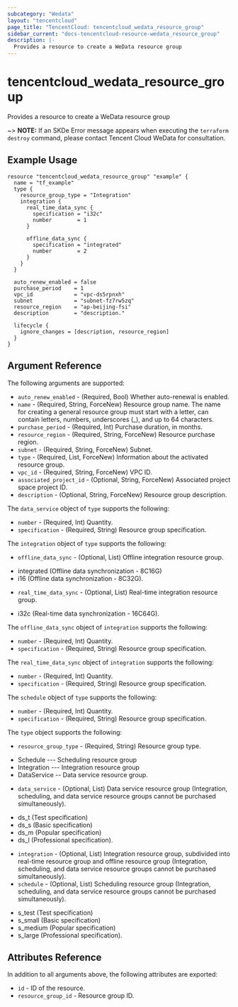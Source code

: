 ```yaml
---
subcategory: "Wedata"
layout: "tencentcloud"
page_title: "TencentCloud: tencentcloud_wedata_resource_group"
sidebar_current: "docs-tencentcloud-resource-wedata_resource_group"
description: |-
  Provides a resource to create a WeData resource group
---
```


# tencentcloud_wedata_resource_group

Provides a resource to create a WeData resource group

~> **NOTE:** If an SKDe Error message appears when executing the `terraform destroy` command, please contact Tencent Cloud WeData for consultation.

## Example Usage

```hcl
resource "tencentcloud_wedata_resource_group" "example" {
  name = "tf_example"
  type {
    resource_group_type = "Integration"
    integration {
      real_time_data_sync {
        specification = "i32c"
        number        = 1
      }

      offline_data_sync {
        specification = "integrated"
        number        = 2
      }
    }
  }

  auto_renew_enabled = false
  purchase_period    = 1
  vpc_id             = "vpc-ds5rpnxh"
  subnet             = "subnet-fz7rw5zq"
  resource_region    = "ap-beijing-fsi"
  description        = "description."

  lifecycle {
    ignore_changes = [description, resource_region]
  }
}
```

## Argument Reference

The following arguments are supported:

* `auto_renew_enabled` - (Required, Bool) Whether auto-renewal is enabled.
* `name` - (Required, String, ForceNew) Resource group name. The name for creating a general resource group must start with a letter, can contain letters, numbers, underscores (_), and up to 64 characters.
* `purchase_period` - (Required, Int) Purchase duration, in months.
* `resource_region` - (Required, String, ForceNew) Resource purchase region.
* `subnet` - (Required, String, ForceNew) Subnet.
* `type` - (Required, List, ForceNew) Information about the activated resource group.
* `vpc_id` - (Required, String, ForceNew) VPC ID.
* `associated_project_id` - (Optional, String, ForceNew) Associated project space project ID.
* `description` - (Optional, String, ForceNew) Resource group description.

The `data_service` object of `type` supports the following:

* `number` - (Required, Int) Quantity.
* `specification` - (Required, String) Resource group specification.

The `integration` object of `type` supports the following:

* `offline_data_sync` - (Optional, List) Offline integration resource group.

- integrated (Offline data synchronization - 8C16G)
- i16 (Offline data synchronization - 8C32G).
* `real_time_data_sync` - (Optional, List) Real-time integration resource group.

- i32c (Real-time data synchronization - 16C64G).

The `offline_data_sync` object of `integration` supports the following:

* `number` - (Required, Int) Quantity.
* `specification` - (Required, String) Resource group specification.

The `real_time_data_sync` object of `integration` supports the following:

* `number` - (Required, Int) Quantity.
* `specification` - (Required, String) Resource group specification.

The `schedule` object of `type` supports the following:

* `number` - (Required, Int) Quantity.
* `specification` - (Required, String) Resource group specification.

The `type` object supports the following:

* `resource_group_type` - (Required, String) Resource group type.

- Schedule --- Scheduling resource group
- Integration --- Integration resource group  
- DataService -- Data service resource group.
* `data_service` - (Optional, List) Data service resource group (Integration, scheduling, and data service resource groups cannot be purchased simultaneously).

- ds_t (Test specification)
- ds_s (Basic specification)
- ds_m (Popular specification)
- ds_l (Professional specification).
* `integration` - (Optional, List) Integration resource group, subdivided into real-time resource group and offline resource group (Integration, scheduling, and data service resource groups cannot be purchased simultaneously).
* `schedule` - (Optional, List) Scheduling resource group (Integration, scheduling, and data service resource groups cannot be purchased simultaneously).

- s_test (Test specification)
- s_small (Basic specification)
- s_medium (Popular specification)
- s_large (Professional specification).

## Attributes Reference

In addition to all arguments above, the following attributes are exported:

* `id` - ID of the resource.
* `resource_group_id` - Resource group ID.


